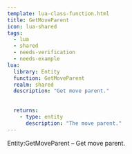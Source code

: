 ```yaml
---
template: lua-class-function.html
title: GetMoveParent
icon: lua-shared
tags:
  - lua
  - shared
  - needs-verification
  - needs-example
lua:
  library: Entity
  function: GetMoveParent
  realm: shared
  description: "Get move parent."
  
  
  returns:
    - type: entity
      description: "The move parent."
---
```


<div class="lua__search__keywords">
Entity:GetMoveParent &#x2013; Get move parent.
</div>
